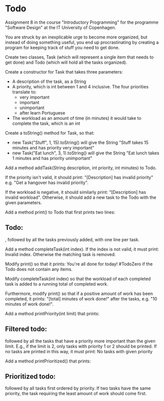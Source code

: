 # Todo
Assignment 8 in the course "Introductory Programming" for the programme "Software Design" at the IT University of Copenhagen.

You are struck by an inexplicable urge to become more organized, but instead of doing something useful, you end up procrastinating by creating a program for keeping track of stuff you need to get done.

Create two classes, Task (which will represent a single item that needs to get done) and Todo (which will hold all the tasks organized).

Create a constructor for Task that takes three parameters:
 - A description of the task, as a String
 - A priority, which is int between 1 and 4 inclusive. The four priorities translate to:
   - very important
   - important
   - unimportant
   - after learn Portuguese
- The workload as an amount of time (in minutes) it would take to complete the task, which is an int

Create a toString() method for Task, so that:
 - new Task("Stuff", 1, 15).toString() will give the String "Stuff takes 15 minutes and has priority very important"
 - new Task("Eat lunch", 3, 1).toString() will give the String "Eat lunch takes 1 minutes and has priority unimportant"

Add a method addTask(String description, int priority, int minutes) to Todo. 

If the priority isn't valid, it should print: "[Description] has invalid priority" e.g. "Get a hangover has invalid priority". 

If the workload is negative, it should similarly print: "[Description] has invalid workload". Otherwise, it should add a new task to the Todo with the given parameters.

Add a method print() to Todo that first prints two lines: 

Todo:
-----
, followed by all the tasks previously added, with one line per task.

Add a method completeTask(int index). If the index is not valid, it must print: Invalid index. Otherwise the matching task is removed.

Modify print() so that it prints: You're all done for today! #TodoZero if the Todo does not contain any items.

Modify completeTask(int index) so that the workload of each completed task is added to a running total of completed work. 

Furthermore, modify print() so that if a positive amount of work has been completed, it prints: "[total] minutes of work done!" after the tasks, e.g. "10 minutes of work done!".

Add a method printPriority(int limit) that prints: 

Filtered todo:
--------------
followed by all the tasks that have a priority more important than the given limit. E.g., if the limit is 2, only tasks with priority 1 or 2 should be printed. If no tasks are printed in this way, it must print: No tasks with given priority

Add a method printPrioritized() that prints: 

Prioritized todo:
-----------------
followed by all tasks first ordered by priority. If two tasks have the same priority, the task requiring the least amount of work should come first.

